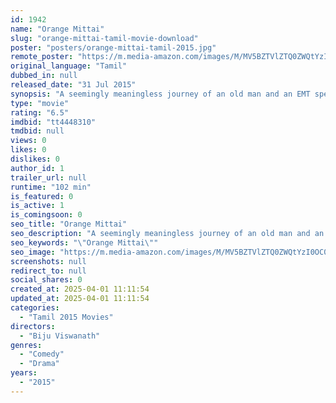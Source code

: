 ```yaml
---
id: 1942
name: "Orange Mittai"
slug: "orange-mittai-tamil-movie-download"
poster: "posters/orange-mittai-tamil-2015.jpg"
remote_poster: "https://m.media-amazon.com/images/M/MV5BZTVlZTQ0ZWQtYzI0OC00YjE0LThmMmMtOWE4YTY5MTBmYzNmXkEyXkFqcGdeQXVyMTEzNzg0Mjkx._V1_SX300.jpg"
original_language: "Tamil"
dubbed_in: null
released_date: "31 Jul 2015"
synopsis: "A seemingly meaningless journey of an old man and an EMT specialist in an ambulance becomes unexpectedly meaningful for both of them."
type: "movie"
rating: "6.5"
imdbid: "tt4448310"
tmdbid: null
views: 0
likes: 0
dislikes: 0
author_id: 1
trailer_url: null
runtime: "102 min"
is_featured: 0
is_active: 1
is_comingsoon: 0
seo_title: "Orange Mittai"
seo_description: "A seemingly meaningless journey of an old man and an EMT specialist in an ambulance becomes unexpectedly meaningful for both of them."
seo_keywords: "\"Orange Mittai\""
seo_image: "https://m.media-amazon.com/images/M/MV5BZTVlZTQ0ZWQtYzI0OC00YjE0LThmMmMtOWE4YTY5MTBmYzNmXkEyXkFqcGdeQXVyMTEzNzg0Mjkx._V1_SX300.jpg"
screenshots: null
redirect_to: null
social_shares: 0
created_at: 2025-04-01 11:11:54
updated_at: 2025-04-01 11:11:54
categories:
  - "Tamil 2015 Movies"
directors:
  - "Biju Viswanath"
genres:
  - "Comedy"
  - "Drama"
years:
  - "2015"
---
```

